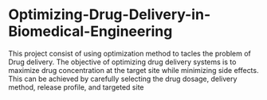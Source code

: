 # Optimizing-Drug-Delivery-in-Biomedical-Engineering
This project consist of using optimization method to tacles the problem of Drug delivery. The objective of optimizing drug delivery systems is to maximize drug concentration at the target site while minimizing side effects. This can be achieved by carefully selecting the drug dosage, delivery method, release profile, and targeted site
